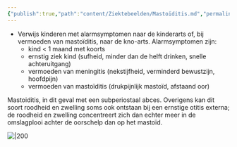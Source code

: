 ```yaml
---
{"publish":true,"path":"content/Ziektebeelden/Mastoïditis.md","permalink":"/content/ziektebeelden/mastoiditis/","title":"Mastoïditis","tags":["KNO/Infecties","Ziektebeeld"]}
---
```




-   Verwijs kinderen met alarmsymptomen naar de kinderarts of, bij vermoeden van mastoïditis, naar de kno-arts. Alarmsymptomen zijn:
    -   kind < 1 maand met koorts
    -   ernstig ziek kind (sufheid, minder dan de helft drinken, snelle achteruitgang)
    -   vermoeden van meningitis (nekstijfheid, verminderd bewustzijn, hoofdpijn)
    -   vermoeden van mastoïditis (drukpijnlijk mastoïd, afstaand oor)




Mastoiditis, in dit geval met een subperiostaal abces. Overigens kan dit soort roodheid en zwelling soms ook ontstaan bij een ernstige otitis externa; de roodheid en zwelling concentreert zich dan echter meer in de omslagplooi achter de oorschelp dan op het mastoïd.



![|200](https://i.imgur.com/NBrYQlG.png)
